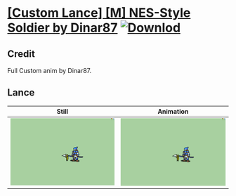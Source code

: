 # [\[Custom Lance\] \[M\] NES-Style Soldier by Dinar87](./) [![Downlod](https://img.shields.io/badge/Download--red?style=social&logo=github)](https://minhaskamal.github.io/DownGit/#/home?url=https://github.com/Klokinator/FE-Repo/tree/main/Battle%20Animations%2FInfantry%20-%20(Lnc)%20Soldiers%2C%20Halberdiers%2F%5BCustom%20Lance%5D%20%5BM%5D%20NES-Style%20Soldier%20by%20Dinar87%2F2.%20Lance)

## Credit

Full Custom anim by Dinar87.

## Lance

| Still | Animation |
| :---: | :-------: |
| ![Lance still](./Lance_000.png) | ![Lance animation](./Lance.gif) |
